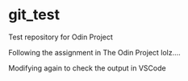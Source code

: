 # git_test
Test repository for Odin Project

Following the assignment in The Odin Project lolz....

Modifying again to check the output in VSCode 